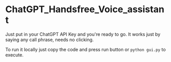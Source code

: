 # ChatGPT_Handsfree_Voice_assistant
Just put in your ChatGPT API Key and you're ready to go. It works just by saying any call phrase, needs no clicking.

To run it locally just copy the code and press run button or ```python gui.py``` to execute.

